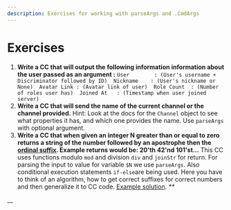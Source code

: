 ```yaml
---
description: Exercises for working with parseArgs and .CmdArgs
---
```


# Exercises

1. **Write a CC that will output the following information information about the user passed as an argument :**   `User        : (User's username + Discriminator followed by ID)  Nickname    : (User's nickname or None)  Avatar Link : (Avatar link of user)  Role Count  : (Number of roles user has)  Joined At   : (Timestamp when user joined server)`     
2. **Write a CC that will send the name of the current channel or the channel provided.** Hint: Look at the docs for the `Channel` object to see what properties it has, and which one provides the name. Use `parseArgs` with optional argument. 
3. **Write a CC that when given an integer N greater than or equal to zero returns a string of the number followed by an apostrophe then the** [**ordinal suffix**](https://en.wikipedia.org/wiki/Ordinal_numeral)**. Example returns would be: 20'th 42'nd 101'st...** This CC uses functions modulo `mod` and division `div` and `joinStr` for return. For parsing the input to value for variable `$N` we use `parseArgs`. Also conditional execution statements `if-else`are being used. Here you have to think of an algorithm, how to get correct suffixes for correct numbers and then generalize it to CC code.  [Example solution](https://pastebin.com/AdSYe5k8). _\*\*_

\_\_

